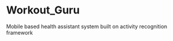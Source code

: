Workout_Guru
============

Mobile based health assistant system built on activity recognition framework
